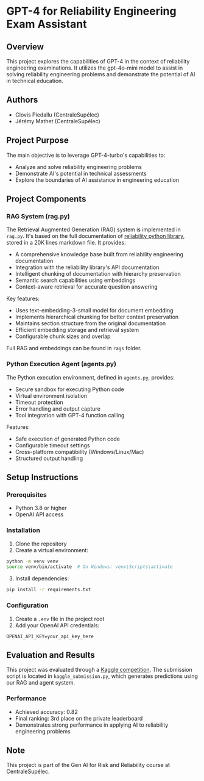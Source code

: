 # GPT-4 for Reliability Engineering Exam Assistant

## Overview
This project explores the capabilities of GPT-4 in the context of reliability engineering examinations. It utilizes the gpt-4o-mini model to assist in solving reliability engineering problems and demonstrate the potential of AI in technical education.

## Authors
- Clovis Piedallu (CentraleSupélec)
- Jérémy Mathet (CentraleSupélec)

## Project Purpose
The main objective is to leverage GPT-4-turbo's capabilities to:
- Analyze and solve reliability engineering problems
- Demonstrate AI's potential in technical assessments
- Explore the boundaries of AI assistance in engineering education

## Project Components

### RAG System (rag.py)
The Retrieval Augmented Generation (RAG) system is implemented in `rag.py`. It's based on the full documentation of [reliability python library](https://reliability.readthedocs.io/en/latest/), stored in a 20K lines markdown file. It provides:
- A comprehensive knowledge base built from reliability engineering documentation
- Integration with the reliability library's API documentation
- Intelligent chunking of documentation with hierarchy preservation
- Semantic search capabilities using embeddings
- Context-aware retrieval for accurate question answering

Key features:
- Uses text-embedding-3-small model for document embedding
- Implements hierarchical chunking for better context preservation
- Maintains section structure from the original documentation
- Efficient embedding storage and retrieval system
- Configurable chunk sizes and overlap

Full RAG and embeddings can be found in `rags` folder.

### Python Execution Agent (agents.py)
The Python execution environment, defined in `agents.py`, provides:
- Secure sandbox for executing Python code
- Virtual environment isolation
- Timeout protection
- Error handling and output capture
- Tool integration with GPT-4 function calling

Features:
- Safe execution of generated Python code
- Configurable timeout settings
- Cross-platform compatibility (Windows/Linux/Mac)
- Structured output handling

## Setup Instructions

### Prerequisites
- Python 3.8 or higher
- OpenAI API access

### Installation
1. Clone the repository
2. Create a virtual environment:
```bash
python -m venv venv
source venv/bin/activate  # On Windows: venv\Scripts\activate
```
3. Install dependencies:
```bash
pip install -r requirements.txt
```

### Configuration
1. Create a `.env` file in the project root
2. Add your OpenAI API credentials:
```
OPENAI_API_KEY=your_api_key_here
```

## Evaluation and Results
This project was evaluated through a [Kaggle competition](https://www.kaggle.com/competitions/generative-ai-for-reliability-engineering/overview). The submission script is located in `kaggle_submission.py`, which generates predictions using our RAG and agent system.

### Performance
- Achieved accuracy: 0.82
- Final ranking: 3rd place on the private leaderboard
- Demonstrates strong performance in applying AI to reliability engineering problems

## Note
This project is part of the Gen AI for Risk and Reliability course at CentraleSupélec.

